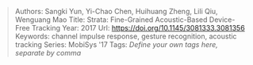 > Authors: Sangki Yun, Yi-Chao Chen, Huihuang Zheng, Lili Qiu, Wenguang Mao
> Title: Strata: Fine-Grained Acoustic-Based Device-Free Tracking
> Year: 2017
> Url: https://doi.org/10.1145/3081333.3081356
> Keywords: channel impulse response, gesture recognition, acoustic tracking
> Series: MobiSys '17
> Tags: *Define your own tags here, separate by comma*